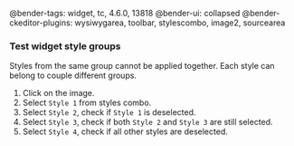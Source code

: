@bender-tags: widget, tc, 4.6.0, 13818
@bender-ui: collapsed
@bender-ckeditor-plugins: wysiwygarea, toolbar, stylescombo, image2, sourcearea

### Test widget style groups
Styles from the same group cannot be applied together. Each style can belong to couple different groups.

1. Click on the image.
1. Select `Style 1` from styles combo.
1. Select `Style 2`, check if `Style 1` is deselected.
1. Select `Style 3`, check if both `Style 2` and `Style 3` are still selected.
1. Select `Style 4`, check if all other styles are deselected.
